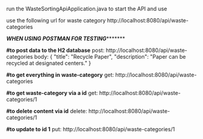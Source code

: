 run the WasteSortingApiApplication.java to start the API and use

use the following url for waste category http://localhost:8080/api/waste-categories


 ***********************************************************************************WHEN USING POSTMAN FOR TESTING******************************************************************************************

****#to post data to the H2 database****
post: http://localhost:8080/api/waste-categories
      body: {
          "title": "Recycle Paper",
          "description": "Paper can be recycled at designated centers."
      }



****#to get everything in waste-category****
get: http://localhost:8080/api/waste-categories



****#to get waste-category via a id****
get: http://localhost:8080/api/waste-categories/1



****#to delete content via id****
delete: http://localhost:8080/api/waste-categories/1



****#to update to id 1**** 
put: http://localhost:8080/api/waste-categories/1

